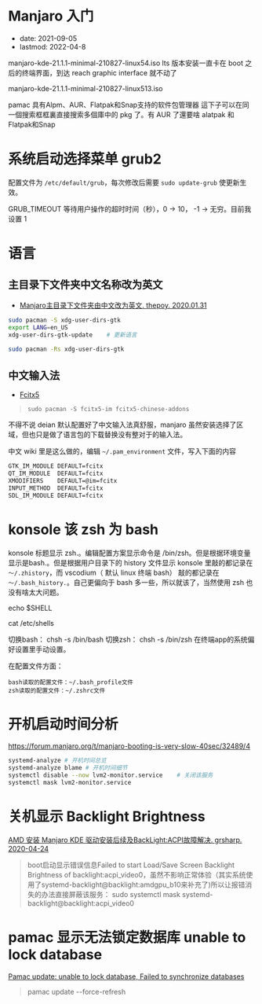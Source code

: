 # Manjaro 入门
- date: 2021-09-05
- lastmod: 2022-04-8

manjaro-kde-21.1.1-minimal-210827-linux54.iso
lts 版本安装一直卡在 boot 之后的终端界面，到达 reach graphic interface 就不动了

manjaro-kde-21.1.1-minimal-210827-linux513.iso

pamac 具有Alpm、AUR、Flatpak和Snap支持的软件包管理器
這下子可以在同一個搜索框框裏直接搜索多個庫中的 pkg 了。有 AUR 了還要啥 alatpak 和 Flatpak和Snap

# 系统启动选择菜单 grub2

配置文件为 `/etc/default/grub`，每次修改后需要 `sudo update-grub` 使更新生效。

GRUB_TIMEOUT 等待用户操作的超时时间（秒），0 -> 10， -1 -> 无穷。目前我设置 1

# 语言

## 主目录下文件夹中文名称改为英文

- [Manjaro主目录下文件夹由中文改为英文. thepoy. 2020.01.31](https://www.jianshu.com/p/2f05a5583609)

```bash
sudo pacman -S xdg-user-dirs-gtk
export LANG=en_US
xdg-user-dirs-gtk-update	# 更新语言

sudo pacman -Rs xdg-user-dirs-gtk
```

## 中文输入法

- [Fcitx5](https://wiki.archlinux.org/title/Fcitx5_(%E7%AE%80%E4%BD%93%E4%B8%AD%E6%96%87)#%E8%BE%93%E5%85%A5%E6%B3%95%E6%A8%A1%E5%9D%97)
> `sudo pacman -S fcitx5-im fcitx5-chinese-addons`

不得不说 deian 默认配置好了中文输入法真舒服，manjaro 虽然安装选择了区域，但也只是做了语言包的下载替换没有整对于的输入法。

中文 wiki 里是这么做的，编辑 `~/.pam_environment` 文件，写入下面的内容

```bash
GTK_IM_MODULE DEFAULT=fcitx
QT_IM_MODULE  DEFAULT=fcitx
XMODIFIERS    DEFAULT=@im=fcitx
INPUT_METHOD  DEFAULT=fcitx
SDL_IM_MODULE DEFAULT=fcitx
```


# konsole 该 zsh 为 bash

konsole 标题显示 zsh.。编辑配置方案显示命令是 /bin/zsh。但是根据环境变量显示是bash.。但是根据用户目录下的 history 文件显示 konsole 里敲的都记录在 `～/.zhistory`，而 vscodium（ 默认 linux 终端 bash） 敲的都记录在 `～/.bash_history.`。自己更偏向于 bash 多一些，所以就该了，当然使用 zsh 也没有啥太大问题。

echo $SHELL

cat /etc/shells

切换bash： chsh -s /bin/bash
切换zsh： chsh -s /bin/zsh
    在终端app的系统偏好设置里手动设置。

在配置文件方面：

    bash读取的配置文件：~/.bash_profile文件
    zsh读取的配置文件：~/.zshrc文件

# 开机启动时间分析

https://forum.manjaro.org/t/manjaro-booting-is-very-slow-40sec/32489/4

```bash
systemd-analyze	# 开机时间总览
systemd-analyze blame # 开机时间细节
systemctl disable --now lvm2-monitor.service	# 关闭该服务
systemctl mask lvm2-monitor.service
```

# 关机显示 Backlight Brightness

[AMD 安装 Manjaro KDE 驱动安装后续及BackLight:ACPI故障解决. grsharp. 2020-04-24](https://blog.csdn.net/grsharp/article/details/105735792)
> boot启动显示错误信息Failed to start Load/Save Screen Backlight Brightness of backlight:acpi_video0，虽然不影响正常体验（其实系统使用了systemd-backlight@backlight:amdgpu_b10来补充了)所以让报错消失的办法直接屏蔽该服务：
sudo systemctl mask systemd-backlight@backlight:acpi_video0

# pamac 显示无法锁定数据库 unable to lock database

[Pamac update: unable to lock database, Failed to synchronize databases ](https://forum.manjaro.org/t/pamac-update-unable-to-lock-database-failed-to-synchronize-databases/114762)
> pamac update --force-refresh

